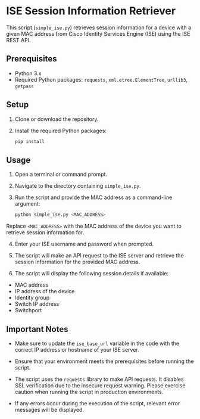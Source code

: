 # ISE Session Information Retriever

This script (`simple_ise.py`) retrieves session information for a device with a given MAC address from Cisco Identity Services Engine (ISE) using the ISE REST API.

## Prerequisites

- Python 3.x
- Required Python packages: `requests`, `xml.etree.ElementTree`, `urllib3`, `getpass`

## Setup

1. Clone or download the repository.

2. Install the required Python packages:
    ```bash
    pip install 

## Usage

1. Open a terminal or command prompt.

2. Navigate to the directory containing `simple_ise.py`.

3. Run the script and provide the MAC address as a command-line argument:
    ```bash
    python simple_ise.py <MAC_ADDRESS>


Replace `<MAC_ADDRESS>` with the MAC address of the device you want to retrieve session information for.

4. Enter your ISE username and password when prompted.

5. The script will make an API request to the ISE server and retrieve the session information for the provided MAC address.

6. The script will display the following session details if available:
- MAC address
- IP address of the device
- Identity group
- Switch IP address
- Switchport

## Important Notes

- Make sure to update the `ise_base_url` variable in the code with the correct IP address or hostname of your ISE server.

- Ensure that your environment meets the prerequisites before running the script.

- The script uses the `requests` library to make API requests. It disables SSL verification due to the insecure request warning. Please exercise caution when running the script in production environments.

- If any errors occur during the execution of the script, relevant error messages will be displayed.


